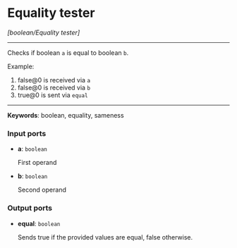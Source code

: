 # Equality tester

_[boolean/Equality tester]_

---

Checks if boolean `a` is equal to boolean `b`.  
  
Example:  
  
1. false@0 is received via `a`  
2. false@0 is received via `b`  
3. true@0 is sent via `equal`  

---

__Keywords__: boolean, equality, sameness

### Input ports

* __a__: ` boolean `


    First operand  


* __b__: ` boolean `


    Second operand  

### Output ports

* __equal__: ` boolean `


    Sends true if the provided values are equal, false otherwise.  

